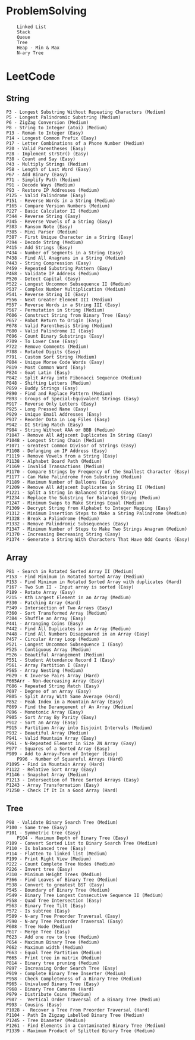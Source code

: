# ProblemSolving
        Linked List
        Stack
        Queue
        Tree
        Heap - Min & Max
        N-ary Tree

# LeetCode
## String
    P3 - Longest Substring Without Repeating Characters (Medium)
    P5 - Longest Palindromic Substring (Medium)
    P6 - ZigZag Conversion (Medium)
    P8 - String to Integer (atoi) (Medium)
    P13 - Roman to Integer (Easy)
    P14 - Longest Common Prefix (Easy)
    P17 - Letter Combinations of a Phone Number (Medium)
    P20 - Valid Parentheses (Easy)
    P28 - Implement strStr() (Easy)
    P38 - Count and Say (Easy)
    P43 - Multiply Strings (Medium)
    P58 - Length of Last Word (Easy)
    P67 - Add Binary (Easy)
    P71 - Simplify Path (Medium)
    P91 - Decode Ways (Medium)
    P93 - Restore IP Addresses (Medium)
    P125 - Valid Palindrome (Easy)
    P151 - Reverse Words in a String (Medium)
    P165 - Compare Version Numbers (Medium)
    P227 - Basic Calculator II (Medium)
    P344 - Reverse String (Easy)
    P345 - Reverse Vowels of a String (Easy)
    P383 - Ransom Note (Easy)
    P385 - Mini Parser (Medium)
    P387 - First Unique Character in a String (Easy)
    P394 - Decode String (Medium)
    P415 - Add Strings (Easy)
    P434 - Number of Segments in a String (Easy)
    P438 - Find All Anagrams in a String (Medium)
    P443 - String Compression (Easy)
    P459 - Repeated Substring Pattern (Easy)
    P468 - Validate IP Address (Medium)
    P520 - Detect Capital (Easy)
    P522 - Longest Uncommon Subsequence II (Medium)
    P537 - Complex Number Multiplication (Medium)
    P541 - Reverse String II (Easy)
    P556 - Next Greater Element III (Medium)
    P557 - Reverse Words in a String III (Easy)
    P567 - Permutation in String (Medium)
    P606 - Construct String from Binary Tree (Easy)
    P657 - Robot Return to Origin (Easy)
    P678 - Valid Parenthesis String (Medium)
    P680 - Valid Palindrome II (Easy)
    P696 - Count Binary Substrings (Easy)
    P709 - To Lower Case (Easy)
    P722 - Remove Comments (Medium)
    P788 - Rotated Digits (Easy)
    P791 - Custom Sort String (Medium)
    P804 - Unique Morse Code Words (Easy)
    P819 - Most Common Word (Easy)
    P824 - Goat Latin (Easy)
    P842 - Split Array into Fibonacci Sequence (Medium)
    P848 - Shifting Letters (Medium)
    P859 - Buddy Strings (Easy)
    P890 - Find and Replace Pattern (Medium)
    P893 - Groups of Special-Equivalent Strings (Easy)
    P917 - Reverse Only Letters (Easy)
    P925 - Long Pressed Name (Easy)
    P929 - Unique Email Addresses (Easy)
    P937 - Reorder Data in Log Files (Easy)
    P942 - DI String Match (Easy)
    P984 - String Without AAA or BBB (Medium)
    P1047 - Remove All Adjacent Duplicates In String (Easy)
    P1048 - Longest String Chain (Medium)
    P1071 - Greatest Common Divisor of Strings (Easy)
    P1108 - Defanging an IP Address (Easy)
    P1119 - Remove Vowels from a String (Easy)
    P1138 - Alphabet Board Path (Medium)
    P1169 - Invalid Transactions (Medium)
    P1170 - Compare Strings by Frequency of the Smallest Character (Easy)
    P1177 - Can Make Palindrome from Substring (Medium)
    P1189 - Maximum Number of Balloons (Easy)
    P1209 - Remove All Adjacent Duplicates in String II (Medium)
    P1221 - Split a String in Balanced Strings (Easy)
    P1234 - Replace the Substring for Balanced String (Medium)
    P1247 - Minimum Swaps to Make Strings Equal (Medium)
    P1309 - Decrypt String from Alphabet to Integer Mapping (Easy)
    P1312 - Minimum Insertion Steps to Make a String Palindrome (Medium)
    P1328 - Break a Palindrome (Medium)
    P1332 - Remove Palindromic Subsequences (Easy)
    P1347 - Minimum Number of Steps to Make Two Strings Anagram (Medium)
    P1370 - Increasing Decreasing String (Easy)
    P1374 - Generate a String With Characters That Have Odd Counts (Easy)
    
## Array
    P81 - Search in Rotated Sorted Array II (Medium)
    P153 - Find Minimum in Rotated Sorted Array (Medium)
    P153 - Find Minimum in Rotated Sorted Array with duplicates (Hard)
    P167 - Two Sum II - Input array is sorted (Easy)
    P189 - Rotate Array (Easy)
    P215 - Kth Largest Element in an Array (Medium)
    P330 - Patching Array (Hard)
    P349 - Intersection of Two Arrays (Easy)
    P360 - Sort Transformed Array (Medium)
    P384 - Shuffle an Array (Easy)
    P441 - Arranging Coins (Easy)
    P442 - Find All Duplicates in an Array (Medium)
    P448 - Find All Numbers Disappeared in an Array (Easy)
    P457 - Circular Array Loop (Medium)
    P521 - Longest Uncommon Subsequence I (Easy)
    P525 - Contiguous Array (Medium)
    P526 - Beautiful Arrangement (Medium)
    P551 - Student Attendance Record I (Easy)
    P561 - Array Partition I (Easy)
    P565 - Array Nesting (Medium)
    P629 - K Inverse Pairs Array (Hard)
    P665Arr - Non-decreasing Array (Easy)
    P686 - Repeated String Match (Easy)
    P697 - Degree of an Array (Easy)
    P805 - Split Array With Same Average (Hard)
    P852 - Peak Index in a Mountain Array (Easy)
    P869 - Find the Derangement of An Array (Medium)
    P896 - Monotonic Array (Easy)
    P905 - Sort Array By Parity (Easy)
    P912 - Sort an Array (Easy)
    P915 - Partition Array into Disjoint Intervals (Medium)
    P932 - Beautiful Array (Medium)
    P941 - Valid Mountain Array (Easy)
    P961 - N-Repeated Element in Size 2N Array (Easy)
    P977 - Squares of a Sorted Array (Easy)
    P989 - Add to Array-Form of Integer (Easy)
		P996 - Number of Squareful Arrays (Hard)
    P1095 - Find in Mountain Array (Hard)
    P1122 - Relative Sort Array (Easy)
    P1146 - Snapshot Array (Medium)
    P1213 - Intersection of Three Sorted Arrays (Easy)
    P1243 - Array Transformation (Easy)
    P1250 - Check If It Is a Good Array (Hard)

## Tree
    P98 - Validate Binary Search Tree (Medium)
    P100 - Same tree (Easy)
    P101 - Symmetric tree (Easy)
		P104 - Maximum Depth of Binary Tree (Easy)
    P109 - Convert Sorted List to Binary Search Tree (Medium)
    P110 - Is balanced tree (Easy)
    P114 - Flatten to linked list (Medium)
    P199 - Print Right View (Medium)
    P222 - Count Complete Tree Nodes (Medium)
    P226 - Invert tree (Easy)
    P310 - Minimum Height Trees (Medium)
    P366 - Find Leaves of Binary Tree (Medium)
    P538 - Convert to greatest BST (Easy)
    P545 - Boundary of Binary Tree (Medium)
    P549 - Binary Tree Longest Consecutive Sequence II (Medium)
    P558 - Quad Tree Intersection (Easy)
    P563 - Binary Tree Tilt (Easy)
    P572 - Is subtree (Easy)
    P589 - N-ary Tree Preorder Traversal (Easy)
    P590 - N-ary Tree Postorder Traversal (Easy)
    P608 - Tree Node (Medium)
    P617 - Merge Tree (Easy)
    P623 - Add one row to tree (Medium)
    P654 - Maximum Binary Tree (Medium)
    P662 - Maximum width (Medium)
    P663 - Equal Tree Partition (Medium)
    P665 - Print tree in matrix (Medium)
    P814 - Binary tree pruning (Medium)
    P897 - Increasing Order Search Tree (Easy)
    P919 - Complete Binary Tree Inserter (Medium)  
    P958 - Check Completeness of a Binary Tree (Medium)
    P965 - Univalued Binary Tree (Easy)
    P968 - Binary Tree Cameras (Hard)
    P979 - Distribute Coins (Medium)
    P987 -  Vertical Order Traversal of a Binary Tree (Medium)
    P993 - Cousins (Easy)
    P1028 -  Recover a Tree From Preorder Traversal (Hard)
    P1104 - Path In Zigzag Labelled Binary Tree (Medium)
    P1245 - Tree Diameter (Medium)
    P1261 - Find Elements in a Contaminated Binary Tree (Medium)
    P1339 - Maximum Product of Splitted Binary Tree (Medium)
